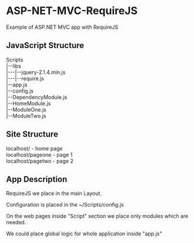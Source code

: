 <h1>ASP-NET-MVC-RequireJS</h1>
Example of ASP.NET MVC app with RequireJS
<h2>JavaScript Structure</h2>
<p>
Scripts<br/>
|--libs<br/>
|---|--jquery-2.1.4.min.js<br/>
|---|--require.js<br/>
|--app.js<br/>
|--config.js<br/>
|--DependencyModule.js<br/>
|--HomeModule.js<br/>
|--ModuleOne.js<br/>
|--ModuleTwo.js<br/>
</p>

<h2>Site Structure</h2>
localhost/ - home page<br/> 
localhost/pageone - page 1<br/>
localhost/pagetwo - page 2<br/>

<h2>App Description</h2>
RequireJS we place in the main Layout.

<script data-main="@Url.Content("~/Scripts/config")" src="@Url.Content("~/Scripts/libs/require.js")"></script>

Configuration is placed in the ~/Scripts/config.js

On the web pages inside "Script" section we place only modules which are needed.

<script>
  require(['HomeModule']);
</script>

We could place global logic for whole application inside "app.js"
